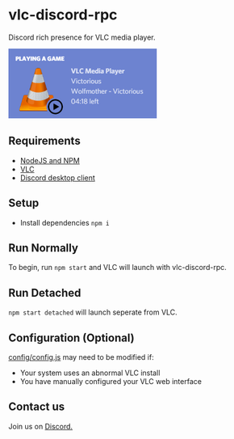 # vlc-discord-rpc
Discord rich presence for VLC media player.

![Example](./example.png)


## Requirements
- [NodeJS and NPM](https://nodejs.org/en/)
- [VLC](https://www.videolan.org/index.html)
- [Discord desktop client](https://discordapp.com/)

## Setup
 - Install dependencies `npm i`

## Run Normally
To begin, run `npm start` and VLC will launch with vlc-discord-rpc.

## Run Detached
`npm start detached` will launch seperate from VLC.

## Configuration (Optional)
[config/config.js](./config/config.js) may need to be modified if:
 - Your system uses an abnormal VLC install
 - You have manually configured your VLC web interface

## Contact us
Join us on [Discord.](https://discord.gg/XkqW2Fd)
